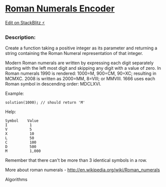 # [Roman Numerals Encoder](https://www.codewars.com/kata/51b62bf6a9c58071c600001b)

[Edit on StackBlitz ⚡️](https://stackblitz.com/edit/node-codewars-thwzpm)

<div class="w-full panel bg-ui-section"><h3 class="wf-title-alt">Description:</h3><div class="markdown prose max-w-5xl mx-auto" id="description"><p>Create a function taking a positive integer as its parameter and returning a string containing the Roman Numeral representation of that integer.</p>
<p>Modern Roman numerals are written by expressing each digit separately starting with the left most digit and skipping any digit with a value of zero. In Roman numerals 1990 is rendered: 1000=M, 900=CM, 90=XC; resulting in MCMXC. 2008 is written as 2000=MM, 8=VIII; or MMVIII. 1666 uses each Roman symbol in descending order: MDCLXVI.</p>
<p>Example:</p>
<pre style="position: relative;"><code class="language-javascript"><span class="cm-variable">solution</span>(<span class="cm-number">1000</span>); <span class="cm-comment">// should return 'M'</span>
</code><div class="open_grepper_editor" title="Edit &amp; Save To Grepper"></div></pre>
<pre style="display: none; position: relative;"><code class="language-coffeescript"><span class="cm-variable">solution</span><span class="cm-punctuation">(</span><span class="cm-number">1000</span><span class="cm-punctuation">)</span> <span class="cm-comment"># should return 'M'</span>
</code><div class="open_grepper_editor" title="Edit &amp; Save To Grepper"></div></pre>
<pre style="display: none; position: relative;"><code class="language-ruby"><span class="cm-variable">solution</span>(<span class="cm-number">1000</span>) <span class="cm-comment"># should return 'M'</span>
</code><div class="open_grepper_editor" title="Edit &amp; Save To Grepper"></div></pre>
<pre style="display: none; position: relative;"><code class="language-python"><span class="cm-variable">solution</span>(<span class="cm-number">1000</span>) <span class="cm-comment"># should return 'M'</span>
</code><div class="open_grepper_editor" title="Edit &amp; Save To Grepper"></div></pre>
<pre style="display: none; position: relative;"><code class="language-haskell"><span class="cm-variable">solution</span> <span class="cm-number">1000</span> <span class="cm-comment">-- should return "M"</span>
</code><div class="open_grepper_editor" title="Edit &amp; Save To Grepper"></div></pre>
<pre style="display: none; position: relative;"><code class="language-java"><span class="cm-variable">conversion</span>.<span class="cm-variable">solution</span>(<span class="cm-number">1000</span>); <span class="cm-comment">//should return "M"</span>
</code><div class="open_grepper_editor" title="Edit &amp; Save To Grepper"></div></pre>
<pre style="display: none; position: relative;"><code class="language-typescript"><span class="cm-variable">solution</span>(<span class="cm-number">1000</span>); <span class="cm-comment">// should return 'M'</span>
</code><div class="open_grepper_editor" title="Edit &amp; Save To Grepper"></div></pre>
<pre style="display: none; position: relative;"><code class="language-cpp"><span class="cm-variable">solution</span>(<span class="cm-number">1000</span>); <span class="cm-comment">// should return "M"</span>
</code><div class="open_grepper_editor" title="Edit &amp; Save To Grepper"></div></pre>
<pre style="display: none; position: relative;"><code class="language-php"><span class="cm-variable">solution</span>(<span class="cm-number">1000</span>); <span class="cm-comment">// should return "M"</span>
</code><div class="open_grepper_editor" title="Edit &amp; Save To Grepper"></div></pre>
<pre style="display: none; position: relative;"><code class="language-csharp"><span class="cm-variable">RomanConvert</span>.<span class="cm-variable">Solution</span>(<span class="cm-number">1000</span>) <span class="cm-operator">--</span> <span class="cm-variable">should</span> <span class="cm-keyword">return</span> <span class="cm-string">"M"</span>
</code><div class="open_grepper_editor" title="Edit &amp; Save To Grepper"></div></pre>
<pre style="display: none; position: relative;"><code class="language-swift"><span class="cm-variable">solution</span><span class="cm-punctuation">(</span><span class="cm-number">1000</span><span class="cm-punctuation">)</span> <span class="cm-comment">// should return "M"</span>
</code><div class="open_grepper_editor" title="Edit &amp; Save To Grepper"></div></pre>
<pre style="display: none; position: relative;"><code class="language-elixir"><span class="cm-variable">solution</span>(<span class="cm-number">1000</span>) <span class="cm-comment"># should return "M"</span>
</code><div class="open_grepper_editor" title="Edit &amp; Save To Grepper"></div></pre>
<pre style="display: none; position: relative;"><code class="language-r"><span class="cm-variable">solution</span>(<span class="cm-number">1000</span>) <span class="cm-comment"># should return "M"</span>
</code><div class="open_grepper_editor" title="Edit &amp; Save To Grepper"></div></pre>
<pre style="display: none; position: relative;"><code class="language-c"><span class="cm-variable">solution</span>(<span class="cm-number">1000</span>); <span class="cm-comment">// =&gt; "M"</span>
</code><div class="open_grepper_editor" title="Edit &amp; Save To Grepper"></div></pre>
<pre style="display: none; position: relative;"><code class="language-nim"><span class="cm-variable">solution</span>(<span class="cm-number">1000</span>) <span class="cm-comment"># should return "M"</span>
</code><div class="open_grepper_editor" title="Edit &amp; Save To Grepper"></div></pre>
<pre style="display: none; position: relative;"><code class="language-lua"><span class="cm-variable">romanEncoder</span>(<span class="cm-number">1000</span>) <span class="cm-comment">-- should return 'M'</span>
</code><div class="open_grepper_editor" title="Edit &amp; Save To Grepper"></div></pre>
<pre style="display: none; position: relative;"><code class="language-scala"><span class="cm-variable">Roman</span>.<span class="cm-variable">encode</span>(<span class="cm-number">1000</span>) <span class="cm-comment">// should return "M"</span>
</code><div class="open_grepper_editor" title="Edit &amp; Save To Grepper"></div></pre>
<pre style="display: none; position: relative;"><code class="language-kotlin"><span class="cm-variable">encode</span>(<span class="cm-number">1000</span>) <span class="cm-comment">// should return "M"</span>
</code><div class="open_grepper_editor" title="Edit &amp; Save To Grepper"></div></pre>
<pre style="display: none; position: relative;"><code class="language-clojure"><span class="cm-bracket">(</span><span class="cm-builtin">solution</span> <span class="cm-number">1000</span><span class="cm-bracket">)</span> <span class="cm-comment">;; should return "M"</span>
</code><div class="open_grepper_editor" title="Edit &amp; Save To Grepper"></div></pre>
<pre style="display: none; position: relative;"><code class="language-julia"><span class="cm-variable">encoderomannumeral</span>(<span class="cm-number">1000</span>) <span class="cm-comment"># should return "M"</span>
</code><div class="open_grepper_editor" title="Edit &amp; Save To Grepper"></div></pre>
<p>Help:</p>
<pre style="position: relative;"><code>Symbol    Value
I          1
V          5
X          10
L          50
C          100
D          500
M          1,000
</code><div class="open_grepper_editor" title="Edit &amp; Save To Grepper"></div></pre>
<p>Remember that there can't be more than 3 identical symbols in a row.</p>
<p>More about roman numerals - <a href="http://en.wikipedia.org/wiki/Roman_numerals" data-turbolinks="false" target="_blank">http://en.wikipedia.org/wiki/Roman_numerals</a></p>
</div><div class="pt-4 max-w-5xl mx-auto"><div class="mt-4"><span><i class="icon-moon-tag "></i></span><div class="keyword-tag">Algorithms</div></div></div></div>
